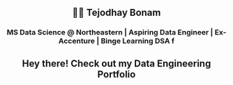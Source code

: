 <h2 align="center">🏄‍♂️ Tejodhay Bonam</h2>
<h3 align="center">MS Data Science @ Northeastern | Aspiring Data Engineer | Ex-Accenture | Binge Learning DSA f</h3>
<h2 align="center">Hey there! Check out my Data Engineering Portfolio</h2>
